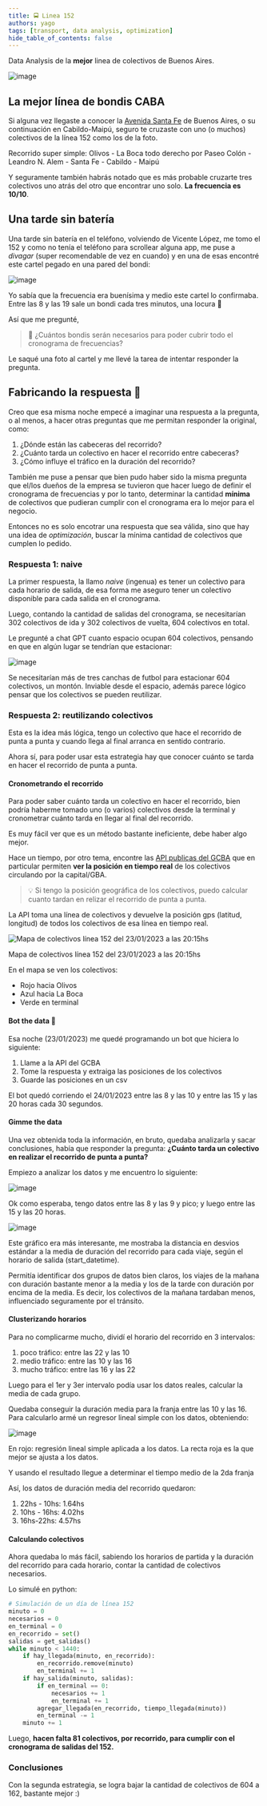 ```yaml
---
title: 🚍 Linea 152
authors: yago
tags: [transport, data analysis, optimization]
hide_table_of_contents: false
---
```


Data Analysis de la **mejor** linea de colectivos de Buenos Aires.

![image](./152.png)

<!-- truncate -->

## La mejor línea de bondis CABA

Si alguna vez llegaste a conocer la [Avenida Santa Fe](https://es.wikipedia.org/wiki/Avenida_Santa_Fe) de Buenos Aires, o su continuación en Cabildo-Maipú, seguro te cruzaste con uno (o muchos) colectivos de la línea 152 como los de la foto.

Recorrido super simple: Olivos - La Boca todo derecho por Paseo Colón - Leandro N. Alem - Santa Fe - Cabildo - Maipú

Y seguramente también habrás notado que es más probable cruzarte tres colectivos uno atrás del otro que encontrar uno solo. **La frecuencia es 10/10**.

## Una tarde sin batería

Una tarde sin batería en el teléfono, volviendo de Vicente López, me tomo el 152 y como no tenía el teléfono para scrollear alguna app, me puse a _divagar_ (super recomendable de vez en cuando) y en una de esas encontré este cartel pegado en una pared del bondi:

![image](./cronograma.png)

Yo sabía que la frecuencia era buenísima y medio este cartel lo confirmaba. Entre las 8 y las 19 sale un bondi cada tres minutos, una locura 🤯

Así que me pregunté,

> 🤔 ¿Cuántos bondis serán necesarios para poder cubrir todo el cronograma de frecuencias?

Le saqué una foto al cartel y me llevé la tarea de intentar responder la pregunta.

## Fabricando la respuesta 🔧

Creo que esa misma noche empecé a imaginar una respuesta a la pregunta, o al menos, a hacer otras preguntas que me permitan responder la original, como:

1. ¿Dónde están las cabeceras del recorrido?
2. ¿Cuánto tarda un colectivo en hacer el recorrido entre cabeceras?
3. ¿Cómo influye el tráfico en la duración del recorrido?

También me puse a pensar que bien pudo haber sido la misma pregunta que el/los dueños de la empresa se tuvieron que hacer luego de definir el cronograma de frecuencias y por lo tanto, determinar la cantidad **mínima** de colectivos que pudieran cumplir con el cronograma era lo mejor para el negocio.

Entonces no es solo encotrar una respuesta que sea válida, sino que hay una idea de _optimización_, buscar la mínima cantidad de colectivos que cumplen lo pedido.

### Respuesta 1: naive

La primer respuesta, la llamo _naive_ (ingenua) es tener un colectivo para cada horario de salida, de esa forma me aseguro tener un colectivo disponible para cada salida en el cronograma.

Luego, contando la cantidad de salidas del cronograma, se necesitarían 302 colectivos de ida y 302 colectivos de vuelta, 604 colectivos en total.

Le pregunté a chat GPT cuanto espacio ocupan 604 colectivos, pensando en que en algún lugar se tendrían que estacionar:

![image](./chat.png)

Se necesitarían más de tres canchas de futbol para estacionar 604 colectivos, un montón. Inviable desde el espacio, además parece lógico pensar que los colectivos se pueden reutilizar.

### Respuesta 2: reutilizando colectivos

Esta es la idea más lógica, tengo un colectivo que hace el recorrido de punta a punta y cuando llega al final arranca en sentido contrario.

Ahora sí, para poder usar esta estrategia hay que conocer cuánto se tarda en hacer el recorrido de punta a punta.

#### Cronometrando el recorrido

Para poder saber cuánto tarda un colectivo en hacer el recorrido, bien podría haberme tomado uno (o varios) colectivos desde la terminal y cronometrar cuánto tarda en llegar al final del recorrido.

Es muy fácil ver que es un método bastante ineficiente, debe haber algo mejor.

Hace un tiempo, por otro tema, encontre las [API publicas del GCBA](https://buenosaires.gob.ar/desarrollourbano/transporte/apitransporte) que en particular permiten **ver la posición en tiempo real** de los colectivos circulando por la capital/GBA.

> 💡 Si tengo la posición geográfica de los colectivos, puedo calcular cuanto tardan en relizar el recorrido de punta a punta.

La API toma una línea de colectivos y devuelve la posición gps (latitud, longitud) de todos los colectivos de esa línea en tiempo real.

![Mapa de colectivos línea 152 del 23/01/2023 a las 20:15hs](./mapa.png)

Mapa de colectivos línea 152 del 23/01/2023 a las 20:15hs

En el mapa se ven los colectivos:

- Rojo hacia Olivos
- Azul hacia La Boca
- Verde en terminal

#### Bot the data 🤖

Esa noche (23/01/2023) me quedé programando un bot que hiciera lo siguiente:

1. Llame a la API del GCBA
2. Tome la respuesta y extraiga las posiciones de los colectivos
3. Guarde las posiciones en un csv

El bot quedó corriendo el 24/01/2023 entre las 8 y las 10 y entre las 15 y las 20 horas cada 30 segundos.

#### Gimme the data

Una vez obtenida toda la información, en bruto, quedaba analizarla y sacar conclusiones, había que responder la pregunta: **¿Cuánto tarda un colectivo en realizar el recorrido de punta a punta?**

Empiezo a analizar los datos y me encuentro lo siguiente:

![image](./hist.png)

Ok como esperaba, tengo datos entre las 8 y las 9 y pico; y luego entre las 15 y las 20 horas.

![image](./dist.png)

Este gráfico era más interesante, me mostraba la distancia en desvios estándar a la media de duración del recorrido para cada viaje, según el horario de salida (start_datetime).

Permitía identificar dos grupos de datos bien claros, los viajes de la mañana con duración bastante menor a la media y los de la tarde con duración por encima de la media. Es decir, los colectivos de la mañana tardaban menos, influenciado seguramente por el tránsito.

#### Clusterizando horarios

Para no complicarme mucho, dividí el horario del recorrido en 3 intervalos:

1. poco tráfico: entre las 22 y las 10
2. medio tráfico: entre las 10 y las 16
3. mucho tráfico: entre las 16 y las 22

Luego para el 1er y 3er intervalo podía usar los datos reales, calcular la media de cada grupo.

Quedaba conseguir la duración media para la franja entre las 10 y las 16. Para calcularlo armé un regresor lineal simple con los datos, obteniendo:

![image](./trafico.png)

En rojo: regresión lineal simple aplicada a los datos. La recta roja es la que mejor se ajusta a los datos.

Y usando el resultado llegue a determinar el tiempo medio de la 2da franja

Así, los datos de duración media del recorrido quedaron:

1. 22hs - 10hs: 1.64hs
2. 10hs - 16hs: 4.02hs
3. 16hs-22hs: 4.57hs

#### Calculando colectivos

Ahora quedaba lo más fácil, sabiendo los horarios de partida y la duración del recorrido para cada horario, contar la cantidad de colectivos necesarios.

Lo simulé en python:

```python
# Simulación de un día de línea 152
minuto = 0
necesarios = 0
en_terminal = 0
en_recorrido = set()
salidas = get_salidas()
while minuto < 1440:
    if hay_llegada(minuto, en_recorrido):
        en_recorrido.remove(minuto)
        en_terminal += 1
    if hay_salida(minuto, salidas):
        if en_terminal == 0:
            necesarios += 1
            en_terminal += 1
        agregar_llegada(en_recorrido, tiempo_llegada(minuto))
        en_terminal -= 1
    minuto += 1
```

Luego, **hacen falta 81 colectivos, por recorrido, para cumplir con el cronograma de salidas del 152.**

### Conclusiones

Con la segunda estrategia, se logra bajar la cantidad de colectivos de 604 a 162, bastante mejor :)
